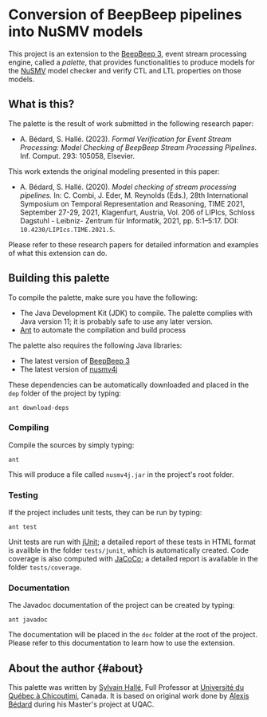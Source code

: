 Conversion of BeepBeep pipelines into NuSMV models
==================================================

This project is an extension to the [BeepBeep
3](https://liflab.github.io/beepbeep-3), event stream processing engine,
called a *palette*, that provides functionalities to produce models for the
[NuSMV](https://nusmv.fbk.eu/) model checker and verify CTL and LTL properties
on those models.

What is this?
-------------

The palette is the result of work submitted in the following research paper:

- A. Bédard, S. Hallé. (2023). *Formal Verification for Event Stream
  Processing: Model Checking of BeepBeep Stream Processing Pipelines*.
  Inf. Comput. 293: 105058, Elsevier.

This work extends the original modeling presented in this paper:

- A. Bédard, S. Hallé. (2020). *Model checking of stream processing pipelines.*
  In: C. Combi, J. Eder, M. Reynolds (Eds.), 28th International Symposium on
  Temporal Representation and Reasoning, TIME 2021, September 27-29,
  2021, Klagenfurt, Austria, Vol. 206 of LIPIcs, Schloss Dagstuhl - Leibniz-
  Zentrum für Informatik, 2021, pp. 5:1–5:17. DOI: `10.4230/LIPIcs.TIME.2021.5`.

Please refer to these research papers for detailed information and examples of
what this extension can do.

Building this palette
---------------------

To compile the palette, make sure you have the following:

- The Java Development Kit (JDK) to compile. The palette complies
  with Java version 11; it is probably safe to use any later version.
- [Ant](http://ant.apache.org) to automate the compilation and build process

The palette also requires the following Java libraries:

- The latest version of [BeepBeep 3](https://liflab.github.io/beepbeep-3)
- The latest version of [nusmv4j](https://github.com/liflab/nusmv4j)

These dependencies can be automatically downloaded and placed in the
`dep` folder of the project by typing:

    ant download-deps

### Compiling

Compile the sources by simply typing:

    ant

This will produce a file called `nusmv4j.jar` in the project's root folder.

### Testing
                                             
If the project includes unit tests, they can be run by typing:

    ant test

Unit tests are run with [jUnit](http://junit.org); a detailed report of
these tests in HTML format is availble in the folder `tests/junit`, which
is automatically created. Code coverage is also computed with
[JaCoCo](http://www.eclemma.org/jacoco/); a detailed report is available
in the folder `tests/coverage`.

### Documentation

The Javadoc documentation of the project can be created by typing:

    ant javadoc

The documentation will be placed in the `doc` folder at the root of the
project. Please refer to this documentation to learn how to use the extension.

About the author                                                   {#about}
----------------

This palette was written by [Sylvain Hallé](https://leduotang.ca/sylvain),
Full Professor at [Université du Québec à
Chicoutimi](https://www.uqac.ca/), Canada. It is based on original work done by
[Alexis Bédard](https://github.com/alexisBedard) during his Master's project at
UQAC.
